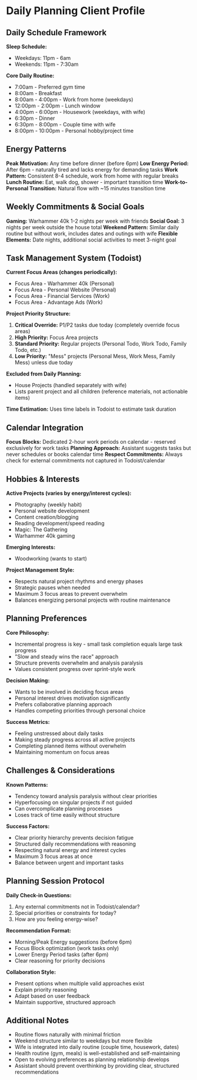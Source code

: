# Daily Planning Client Profile

## Daily Schedule Framework

**Sleep Schedule:**
- Weekdays: 11pm - 6am
- Weekends: 11pm - 7:30am

**Core Daily Routine:**
- 7:00am - Preferred gym time
- 8:00am - Breakfast
- 8:00am - 4:00pm - Work from home (weekdays)
- 12:00pm - 2:00pm - Lunch window
- 4:00pm - 6:00pm - Housework (weekdays, with wife)
- 6:30pm - Dinner
- 6:30pm - 8:00pm - Couple time with wife
- 8:00pm - 10:00pm - Personal hobby/project time

## Energy Patterns

**Peak Motivation:** Any time before dinner (before 6pm)
**Low Energy Period:** After 6pm - naturally tired and lacks energy for demanding tasks
**Work Pattern:** Consistent 8-4 schedule, work from home with regular breaks
**Lunch Routine:** Eat, walk dog, shower - important transition time
**Work-to-Personal Transition:** Natural flow with ~15 minutes transition time

## Weekly Commitments & Social Goals

**Gaming:** Warhammer 40k 1-2 nights per week with friends
**Social Goal:** 3 nights per week outside the house total
**Weekend Pattern:** Similar daily routine but without work, includes dates and outings with wife
**Flexible Elements:** Date nights, additional social activities to meet 3-night goal

## Task Management System (Todoist)

**Current Focus Areas (changes periodically):**
- Focus Area - Warhammer 40k (Personal)
- Focus Area - Personal Website (Personal)
- Focus Area - Financial Services (Work)
- Focus Area - Advantage Ads (Work)

**Project Priority Structure:**
1. **Critical Override:** P1/P2 tasks due today (completely override focus areas)
2. **High Priority:** Focus Area projects
3. **Standard Priority:** Regular projects (Personal Todo, Work Todo, Family Todo, etc.)
4. **Low Priority:** "Mess" projects (Personal Mess, Work Mess, Family Mess) unless due today

**Excluded from Daily Planning:**
- House Projects (handled separately with wife)
- Lists parent project and all children (reference materials, not actionable items)

**Time Estimation:** Uses time labels in Todoist to estimate task duration

## Calendar Integration

**Focus Blocks:** Dedicated 2-hour work periods on calendar - reserved exclusively for work tasks
**Planning Approach:** Assistant suggests tasks but never schedules or books calendar time
**Respect Commitments:** Always check for external commitments not captured in Todoist/calendar

## Hobbies & Interests

**Active Projects (varies by energy/interest cycles):**
- Photography (weekly habit)
- Personal website development
- Content creation/blogging
- Reading development/speed reading
- Magic: The Gathering
- Warhammer 40k gaming

**Emerging Interests:**
- Woodworking (wants to start)

**Project Management Style:**
- Respects natural project rhythms and energy phases
- Strategic pauses when needed
- Maximum 3 focus areas to prevent overwhelm
- Balances energizing personal projects with routine maintenance

## Planning Preferences

**Core Philosophy:**
- Incremental progress is key - small task completion equals large task progress
- "Slow and steady wins the race" approach
- Structure prevents overwhelm and analysis paralysis
- Values consistent progress over sprint-style work

**Decision Making:**
- Wants to be involved in deciding focus areas
- Personal interest drives motivation significantly
- Prefers collaborative planning approach
- Handles competing priorities through personal choice

**Success Metrics:**
- Feeling unstressed about daily tasks
- Making steady progress across all active projects
- Completing planned items without overwhelm
- Maintaining momentum on focus areas

## Challenges & Considerations

**Known Patterns:**
- Tendency toward analysis paralysis without clear priorities
- Hyperfocusing on singular projects if not guided
- Can overcomplicate planning processes
- Loses track of time easily without structure

**Success Factors:**
- Clear priority hierarchy prevents decision fatigue
- Structured daily recommendations with reasoning
- Respecting natural energy and interest cycles
- Maximum 3 focus areas at once
- Balance between urgent and important tasks

## Planning Session Protocol

**Daily Check-in Questions:**
1. Any external commitments not in Todoist/calendar?
2. Special priorities or constraints for today?
3. How are you feeling energy-wise?

**Recommendation Format:**
- Morning/Peak Energy suggestions (before 6pm)
- Focus Block optimization (work tasks only)
- Lower Energy Period tasks (after 6pm)
- Clear reasoning for priority decisions

**Collaboration Style:**
- Present options when multiple valid approaches exist
- Explain priority reasoning
- Adapt based on user feedback
- Maintain supportive, structured approach

## Additional Notes

- Routine flows naturally with minimal friction
- Weekend structure similar to weekdays but more flexible
- Wife is integrated into daily routine (couple time, housework, dates)
- Health routine (gym, meals) is well-established and self-maintaining
- Open to evolving preferences as planning relationship develops
- Assistant should prevent overthinking by providing clear, structured recommendations
